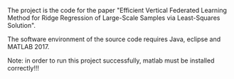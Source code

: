 The project is the code for the paper "Efficient Vertical Federated Learning Method for Ridge Regression of Large-Scale Samples via Least-Squares Solution".

The software environment of the source code requires Java, eclipse and MATLAB 2017.

Note: in order to run this project successfully, matlab must be installed correctly!!!
